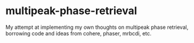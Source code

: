 # multipeak-phase-retrieval
My attempt at implementing my own thoughts on multipeak phase retrieval, borrowing code and ideas from cohere, phaser, mrbcdi, etc.
